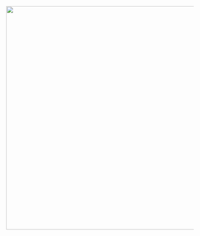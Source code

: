 <!---![Modelo_aprese1_2](https://github.com/MaraMarques/MaraMarques/assets/141765028/0df7a6f6-d4c6-41d6-beb3-09ac637c6f56)--->
<div align-"center">
<img src="https://github.com/MaraMarques/MaraMarques/assets/141765028/0df7a6f6-d4c6-41d6-beb3-09ac637c6f56" width="600px" />
</div>
